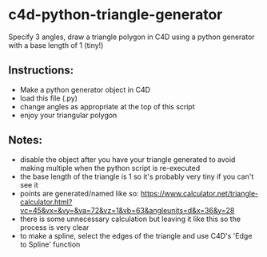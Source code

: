 # c4d-python-triangle-generator
Specify 3 angles, draw a triangle polygon in C4D using a python generator with a base length of 1 (tiny!)

## Instructions:
- Make a python generator object in C4D
- load this file (.py)
- change angles as appropriate at the top of this script
- enjoy your triangular polygon

## Notes:
- disable the object after you have your triangle generated to avoid making multiple when the python script is re-executed
- the base length of the triangle is 1 so it's probably very tiny if you can't see it
- points are generated/named like so: https://www.calculator.net/triangle-calculator.html?vc=45&vx=&vy=&va=72&vz=1&vb=63&angleunits=d&x=36&y=28
- there is some unnecessary calculation but leaving it like this so the process is very clear
- to make a spline, select the edges of the triangle and use C4D's 'Edge to Spline' function
